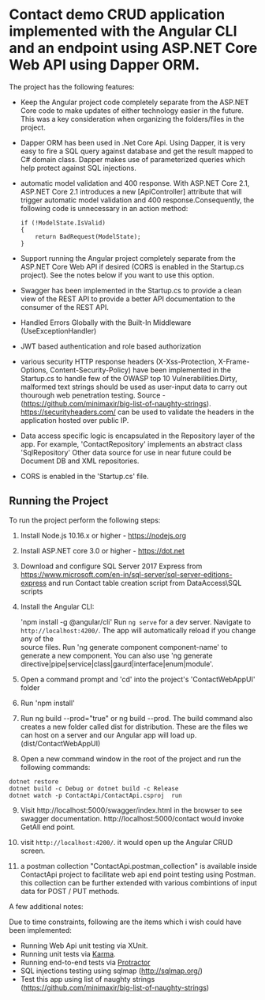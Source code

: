 # Contact demo CRUD application implemented with the Angular CLI and an endpoint using ASP.NET Core Web API using Dapper ORM.

The project has the following features:

* Keep the Angular project code completely separate from the ASP.NET Core code to make updates of either technology easier in the future. This was a key consideration when organizing the folders/files in the project.

* Dapper ORM has been used in .Net Core Api. Using Dapper, it is very easy to fire a SQL query against database and get the result mapped to C# domain class. Dapper makes use of parameterized queries which help protect against SQL injections.

* automatic model validation and 400 response. With ASP.NET Core 2.1, ASP.NET Core 2.1 introduces a new [ApiController] attribute that will trigger automatic model validation and 400 response.Consequently, the following code is unnecessary in an action method:

    ```
    if (!ModelState.IsValid)
    {
        return BadRequest(ModelState);
    }
    ```

* Support running the Angular project completely separate from the ASP.NET Core Web API if desired (CORS is enabled in the Startup.cs project). See the notes below if you want to use this option.

* Swagger has been implemented in the Startup.cs to provide a clean view of the REST API to provide a better API documentation to the consumer of the REST API. 

* Handled Errors Globally with the Built-In Middleware (UseExceptionHandler)

* JWT based authentication and role based authorization

* various security HTTP response headers (X-Xss-Protection, X-Frame-Options, Content-Security-Policy) have been implemented in the Startup.cs to handle few of the OWASP top 10 Vulnerabilities.Dirty, malformed text strings should be used as user-input data to carry out thourough web penetration testing. Source - (https://github.com/minimaxir/big-list-of-naughty-strings). https://securityheaders.com/ can be used to validate the headers in the application hosted over public IP. 

* Data access specific logic is encapsulated in the Repository layer of the app. For example, 'ContactRepository' implements an abstract class 'SqlRepository' Other data source for use in near future could be Document DB and XML repositories.

* CORS is enabled in the 'Startup.cs' file.

## Running the Project

To run the project perform the following steps:

1. Install Node.js 10.16.x or higher - https://nodejs.org

2. Install ASP.NET core 3.0 or higher - https://dot.net

3. Download and configure SQL Server 2017 Express from https://www.microsoft.com/en-in/sql-server/sql-server-editions-express and run Contact table creation script from DataAccess\SQL scripts  

4. Install the Angular CLI:

    'npm install -g @angular/cli'
    Run `ng serve` for a dev server. Navigate to `http://localhost:4200/`. The app will automatically reload if you change any of the   
    source files.
    Run 'ng generate component component-name' to generate a new component. You can also use 'ng generate     
    directive|pipe|service|class|gaurd|interface|enum|module'.

5. Open a command prompt and 'cd' into the project's 'ContactWebAppUI' folder

6. Run 'npm install'

7. Run ng build --prod="true" or ng build --prod. The build command also creates a new folder called dist for distribution. These are the files we can host on a server and our Angular app will load up. (dist/ContactWebAppUI)

8. Open a new command window in the root of the project and run the following commands:

```
dotnet restore
dotnet build -c Debug or dotnet build -c Release
dotnet watch -p ContactApi/ContactApi.csproj  run
```

9. Visit http://localhost:5000/swagger/index.html in the browser to see swagger documentation. http://localhost:5000/contact would invoke GetAll end point.

10. visit `http://localhost:4200/`. it would open up the Angular CRUD screen.

11. a postman collection "ContactApi.postman_collection" is available inside ContactApi project to facilitate web api end point testing using Postman. this collection can be further extended with various combintions of input data for POST / PUT methods.

A few additional notes:

Due to time constraints, following are the items which i wish could have been implemented:

* Running Web Api unit testing via XUnit.
* Running unit tests via [Karma](https://karma-runner.github.io).
* Running end-to-end tests via [Protractor](http://www.protractortest.org/)
* SQL injections testing using sqlmap (http://sqlmap.org/)
* Test this app using list of naughty strings (https://github.com/minimaxir/big-list-of-naughty-strings)
